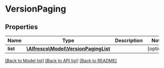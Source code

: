 # VersionPaging

## Properties
Name | Type | Description | Notes
------------ | ------------- | ------------- | -------------
**list** | [**\Alfresco\Model\VersionPagingList**](VersionPagingList.md) |  | [optional] 

[[Back to Model list]](../README.md#documentation-for-models) [[Back to API list]](../README.md#documentation-for-api-endpoints) [[Back to README]](../README.md)


